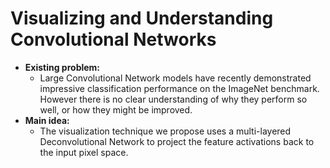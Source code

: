 # Visualizing and Understanding Convolutional Networks

- **Existing problem:**
  - Large Convolutional Network models have recently demonstrated impressive classification performance on the ImageNet benchmark. However there is no clear understanding of why they perform so well, or how they might be improved.
- **Main idea:**
  - The visualization technique we propose uses a multi-layered Deconvolutional Network to project the feature activations back to the input pixel space.